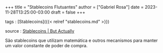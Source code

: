 +++
title = "Stablecoins Flutuantes"
author = ["Gabriel Rosa"]
date = 2023-11-28T13:25:00-03:00
draft = false
+++

tags
: [Stablecoins]({{< relref "stablecoins.md" >}})

source
: [Stablecoins | But Actually](https://www.youtube.com/watch?v=pciVQVocTYc)

São stablecoins que utilizam matemática e outros mecanismos para manter um valor constante de poder de compra.
